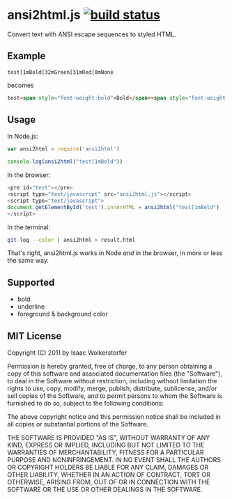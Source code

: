 # ansi2html.js [![build status](https://secure.travis-ci.org/agnoster/ansi2html.png?branch=master)](http://travis-ci.org/agnoster/ansi2html)


Convert text with ANSI escape sequences to styled HTML.

## Example

```
test[1mBold[32mGreen[31mRed[0mNone
```

becomes

```html
test<span style="font-weight:bold">Bold</span><span style="font-weight:bold;color:green">Green</span><span style="font-weight:bold;color:red">Red</span>None
```

## Usage

In Node.js:

```js
var ansi2html = require('ansi2html')

console.log(ansi2html("test[1mBold"))
```

In the browser:

```js
<pre id="test"></pre>
<script type="text/javascript" src="ansi2html.js"></script>
<script type="text/javascript">
document.getElementById('test').innerHTML = ansi2html("test[1mBold")
</script>
```

In the terminal:

```bash
git log --color | ansi2html > result.html
```

That's right, ansi2html.js works in Node *and* in the browser, in more or less the same way.

## Supported

* bold
* underline
* foreground & background color

## MIT License

Copyright (C) 2011 by Isaac Wolkerstorfer

Permission is hereby granted, free of charge, to any person obtaining a copy
of this software and associated documentation files (the "Software"), to deal
in the Software without restriction, including without limitation the rights
to use, copy, modify, merge, publish, distribute, sublicense, and/or sell
copies of the Software, and to permit persons to whom the Software is
furnished to do so, subject to the following conditions:

The above copyright notice and this permission notice shall be included in
all copies or substantial portions of the Software.

THE SOFTWARE IS PROVIDED "AS IS", WITHOUT WARRANTY OF ANY KIND, EXPRESS OR
IMPLIED, INCLUDING BUT NOT LIMITED TO THE WARRANTIES OF MERCHANTABILITY,
FITNESS FOR A PARTICULAR PURPOSE AND NONINFRINGEMENT. IN NO EVENT SHALL THE
AUTHORS OR COPYRIGHT HOLDERS BE LIABLE FOR ANY CLAIM, DAMAGES OR OTHER
LIABILITY, WHETHER IN AN ACTION OF CONTRACT, TORT OR OTHERWISE, ARISING FROM,
OUT OF OR IN CONNECTION WITH THE SOFTWARE OR THE USE OR OTHER DEALINGS IN
THE SOFTWARE.

